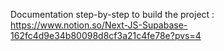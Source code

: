 Documentation step-by-step to build the project : 
https://www.notion.so/Next-JS-Supabase-162fc4d9e34b80098d8cf3a21c4fe78e?pvs=4

